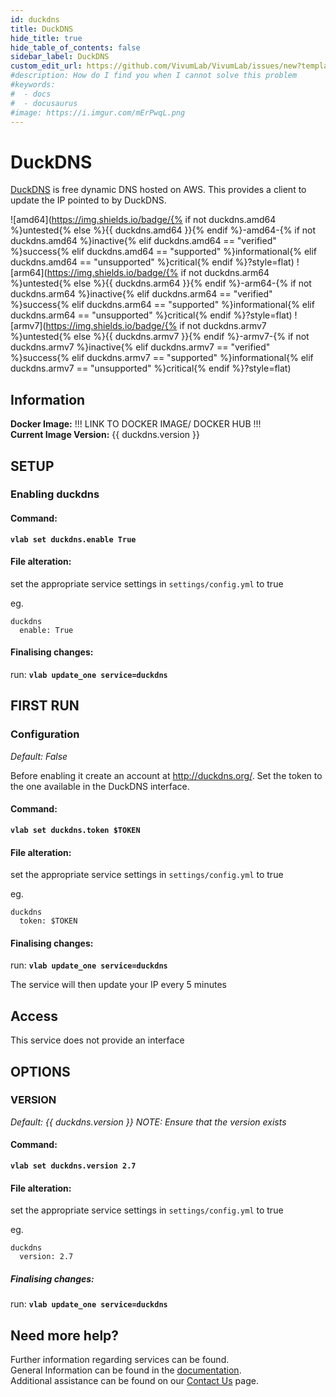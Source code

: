 ```yaml
---
id: duckdns
title: DuckDNS
hide_title: true
hide_table_of_contents: false
sidebar_label: DuckDNS
custom_edit_url: https://github.com/VivumLab/VivumLab/issues/new?template=documentation.md
#description: How do I find you when I cannot solve this problem
#keywords:
#  - docs
#  - docusaurus
#image: https://i.imgur.com/mErPwqL.png
---
```


# DuckDNS

[DuckDNS](http://duckdns.org/) is free dynamic DNS hosted on AWS. This provides a client to update the IP pointed to by DuckDNS.

![amd64](https://img.shields.io/badge/{% if not duckdns.amd64 %}untested{% else %}{{ duckdns.amd64 }}{% endif %}-amd64-{% if not duckdns.amd64 %}inactive{% elif duckdns.amd64 == "verified" %}success{% elif duckdns.amd64 == "supported" %}informational{% elif duckdns.amd64 == "unsupported" %}critical{% endif %}?style=flat)
![arm64](https://img.shields.io/badge/{% if not duckdns.arm64 %}untested{% else %}{{ duckdns.arm64 }}{% endif %}-arm64-{% if not duckdns.arm64 %}inactive{% elif duckdns.arm64 == "verified" %}success{% elif duckdns.arm64 == "supported" %}informational{% elif duckdns.arm64 == "unsupported" %}critical{% endif %}?style=flat)
![armv7](https://img.shields.io/badge/{% if not duckdns.armv7 %}untested{% else %}{{ duckdns.armv7 }}{% endif %}-armv7-{% if not duckdns.armv7 %}inactive{% elif duckdns.armv7 == "verified" %}success{% elif duckdns.armv7 == "supported" %}informational{% elif duckdns.armv7 == "unsupported" %}critical{% endif %}?style=flat)

## Information


**Docker Image:** !!! LINK TO DOCKER IMAGE/ DOCKER HUB !!!  
**Current Image Version:** {{ duckdns.version }}

## SETUP

### Enabling duckdns

#### Command:

**`vlab set duckdns.enable True`**

#### File alteration:

set the appropriate service settings in `settings/config.yml` to true

eg.
```
duckdns
  enable: True
```

#### Finalising changes:

run: **`vlab update_one service=duckdns`**

## FIRST RUN

### Configuration

*Default: False*

Before enabling it create an account at http://duckdns.org/.
Set the token to the one available in the DuckDNS interface.

#### Command:

**`vlab set duckdns.token $TOKEN`**

#### File alteration:

set the appropriate service settings in `settings/config.yml` to true

eg.
```
duckdns
  token: $TOKEN
```

#### Finalising changes:

run: **`vlab update_one service=duckdns`**

The service will then update your IP every 5 minutes

## Access

This service does not provide an interface

## OPTIONS

### VERSION
*Default: {{  duckdns.version  }}*
*NOTE: Ensure that the version exists*

#### Command:

**`vlab set duckdns.version 2.7`**

#### File alteration:

set the appropriate service settings in `settings/config.yml` to true

eg.
```
duckdns
  version: 2.7
```

##### Finalising changes:

run: **`vlab update_one service=duckdns`**

## Need more help?
Further information regarding services can be found. \
General Information can be found in the [documentation](https://docs.vivumlab.com). \
Additional assistance can be found on our [Contact Us](https://docs.vivumlab.com/Contact-us) page.
